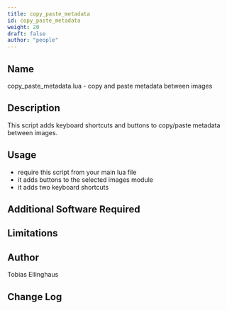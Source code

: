 ```yaml
---
title: copy_paste_metadata
id: copy_paste_metadata
weight: 20
draft: false
author: "people"
---
```


## Name

copy_paste_metadata.lua - copy and paste metadata between images

## Description

This script adds keyboard shortcuts and buttons to copy/paste metadata between images.

## Usage

* require this script from your main lua file
* it adds buttons to the selected images module
* it adds two keyboard shortcuts

## Additional Software Required


## Limitations


## Author

Tobias Ellinghaus

## Change Log
